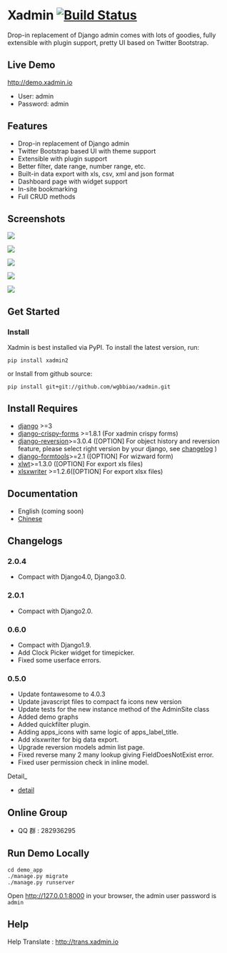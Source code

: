 # Xadmin [![Build Status](https://travis-ci.org/sshwsfc/xadmin.png?branch=master)](https://travis-ci.org/sshwsfc/xadmin)

Drop-in replacement of Django admin comes with lots of goodies, fully
extensible with plugin support, pretty UI based on Twitter Bootstrap.

## Live Demo

<http://demo.xadmin.io>

- User: admin
- Password: admin

## Features

- Drop-in replacement of Django admin
- Twitter Bootstrap based UI with theme support
- Extensible with plugin support
- Better filter, date range, number range, etc.
- Built-in data export with xls, csv, xml and json format
- Dashboard page with widget support
- In-site bookmarking
- Full CRUD methods

## Screenshots

![](https://raw.github.com/sshwsfc/django-xadmin/docs-chinese/docs/images/plugins/action.png)

![](https://raw.github.com/sshwsfc/django-xadmin/docs-chinese/docs/images/plugins/filter.png)

![](https://raw.github.com/sshwsfc/django-xadmin/docs-chinese/docs/images/plugins/chart.png)

![](https://raw.github.com/sshwsfc/django-xadmin/docs-chinese/docs/images/plugins/export.png)

![](https://raw.github.com/sshwsfc/django-xadmin/docs-chinese/docs/images/plugins/editable.png)

## Get Started

### Install

Xadmin is best installed via PyPI. To install the latest version, run:

```{.sourceCode .bash}
pip install xadmin2
```

or Install from github source:

```{.sourceCode .bash}
pip install git+git://github.com/wgbbiao/xadmin.git
```

## Install Requires

- [django](http://djangoproject.com) \>=3
- [django-crispy-forms](http://django-crispy-forms.rtfd.org) \>=1.8.1
  (For xadmin crispy forms)
- [django-reversion](https://github.com/etianen/django-reversion)>=3.0.4
  ([OPTION] For object history and reversion feature, please select
  right version by your django, see
  [changelog](https://github.com/etianen/django-reversion/blob/master/CHANGELOG.rst)
  )
- [django-formtools](https://github.com/django/django-formtools)>=2.1
  ([OPTION] For wizward form)
- [xlwt](http://www.python-excel.org/)>=1.3.0 ([OPTION] For export xls files)
- [xlsxwriter](https://github.com/jmcnamara/XlsxWriter) >=1.2.6([OPTION] For
  export xlsx files)

## Documentation

- English (coming soon)
- [Chinese](https://xadmin.readthedocs.org/en/latest/index.html)

## Changelogs

### 2.0.4

- Compact with Django4.0, Django3.0.

### 2.0.1

- Compact with Django2.0.

### 0.6.0

- Compact with Django1.9.
- Add Clock Picker widget for timepicker.
- Fixed some userface errors.

### 0.5.0

- Update fontawesome to 4.0.3
- Update javascript files to compact fa icons new version
- Update tests for the new instance method of the AdminSite class
- Added demo graphs
- Added quickfilter plugin.
- Adding apps_icons with same logic of apps_label_title.
- Add xlsxwriter for big data export.
- Upgrade reversion models admin list page.
- Fixed reverse many 2 many lookup giving FieldDoesNotExist error.
- Fixed user permission check in inline model.

Detail\_

- [detail](./changelog.md)

## Online Group

- QQ 群 : 282936295

## Run Demo Locally

```{.sourceCode .bash}
cd demo_app
./manage.py migrate
./manage.py runserver
```

Open <http://127.0.0.1:8000> in your browser, the admin user password is
`admin`

## Help

Help Translate : <http://trans.xadmin.io>
